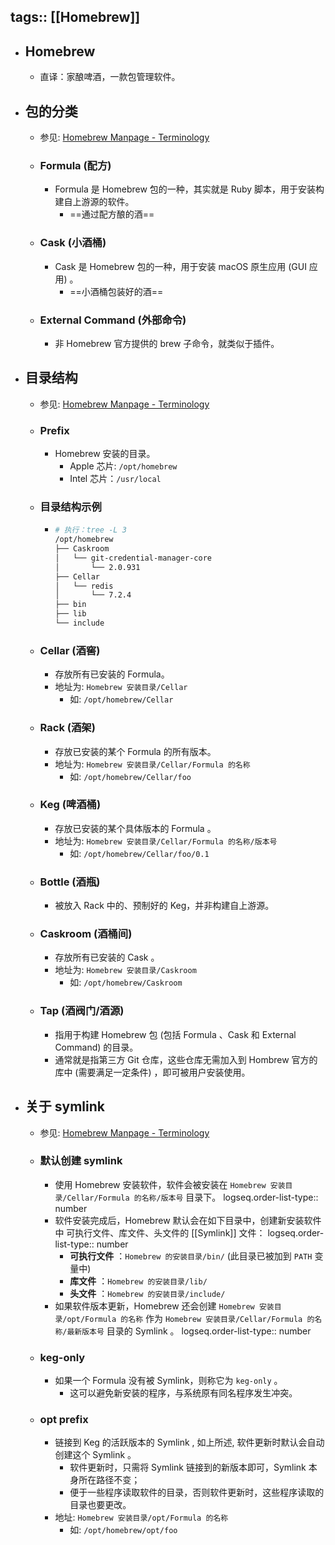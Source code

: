 tags:: [[Homebrew]]
---

- ## Homebrew
	- 直译：家酿啤酒，一款包管理软件。
- ## 包的分类
	- 参见: [Homebrew Manpage - Terminology](https://docs.brew.sh/Manpage#terminology)
	- ### Formula (配方)
		- Formula 是 Homebrew 包的一种，其实就是 Ruby 脚本，用于安装构建自上游源的软件。
			- ==通过配方酿的酒==
	- ### Cask (小酒桶)
		- Cask 是 Homebrew 包的一种，用于安装 macOS 原生应用 (GUI 应用) 。
			- ==小酒桶包装好的酒==
	- ### External Command (外部命令)
		- 非 Homebrew 官方提供的 brew 子命令，就类似于插件。
- ## 目录结构
	- 参见: [Homebrew Manpage - Terminology](https://docs.brew.sh/Manpage#terminology)
	- ### Prefix
		- Homebrew 安装的目录。
			- Apple 芯片: `/opt/homebrew`
			- Intel 芯片：`/usr/local`
	- ### 目录结构示例
		- ``` zsh
		  # 执行：tree -L 3
		  /opt/homebrew
		  ├── Caskroom
		  │   └── git-credential-manager-core
		  │       └── 2.0.931
		  ├── Cellar
		  │   └── redis
		  │       └── 7.2.4
		  ├── bin
		  ├── lib
		  └── include
		  ```
	- ### Cellar (酒窖)
		- 存放所有已安装的 Formula。
		- 地址为: `Homebrew 安装目录/Cellar`
			- 如: `/opt/homebrew/Cellar`
	- ### Rack (酒架)
		- 存放已安装的某个 Formula 的所有版本。
		- 地址为: `Homebrew 安装目录/Cellar/Formula 的名称`
			- 如: `/opt/homebrew/Cellar/foo`
	- ### Keg (啤酒桶)
		- 存放已安装的某个具体版本的 Formula 。
		- 地址为: `Homebrew 安装目录/Cellar/Formula 的名称/版本号`
			- 如: `/opt/homebrew/Cellar/foo/0.1`
	- ### Bottle (酒瓶)
		- 被放入 Rack 中的、预制好的 Keg，并非构建自上游源。
	- ### Caskroom (酒桶间)
		- 存放所有已安装的 Cask 。
		- 地址为: `Homebrew 安装目录/Caskroom`
			- 如: `/opt/homebrew/Caskroom`
	- ### Tap (酒阀门/酒源)
		- 指用于构建 Homebrew 包 (包括 Formula 、Cask 和 External Command) 的目录。
		- 通常就是指第三方 Git 仓库，这些仓库无需加入到 Hombrew 官方的库中 (需要满足一定条件) ，即可被用户安装使用。
- ## 关于 symlink
	- 参见: [Homebrew Manpage - Terminology](https://docs.brew.sh/Manpage#terminology)
	- ### 默认创建 symlink
		- 使用 Homebrew 安装软件，软件会被安装在 `Homebrew 安装目录/Cellar/Formula 的名称/版本号` 目录下。
		  logseq.order-list-type:: number
		- 软件安装完成后，Homebrew 默认会在如下目录中，创建新安装软件中 可执行文件、库文件、头文件的  [[Symlink]] 文件：
		  logseq.order-list-type:: number
			- **可执行文件** ：`Homebrew 的安装目录/bin/` (此目录已被加到 `PATH` 变量中)
			- **库文件** ：`Homebrew 的安装目录/lib/`
			- **头文件** ：`Homebrew 的安装目录/include/`
		- 如果软件版本更新，Homebrew 还会创建 `Homebrew 安装目录/opt/Formula 的名称` 作为 `Homebrew 安装目录/Cellar/Formula 的名称/最新版本号` 目录的 Symlink 。
		  logseq.order-list-type:: number
	- ### keg-only
		- 如果一个 Formula 没有被 Symlink，则称它为 `keg-only` 。
			- 这可以避免新安装的程序，与系统原有同名程序发生冲突。
	- ### opt prefix
		- 链接到 Keg 的活跃版本的 Symlink , 如上所述, 软件更新时默认会自动创建这个 Symlink 。
			- 软件更新时，只需将 Symlink 链接到的新版本即可，Symlink 本身所在路径不变；
			- 便于一些程序读取软件的目录，否则软件更新时，这些程序读取的目录也要更改。
		- 地址: `Homebrew 安装目录/opt/Formula 的名称`
			- 如: `/opt/homebrew/opt/foo`